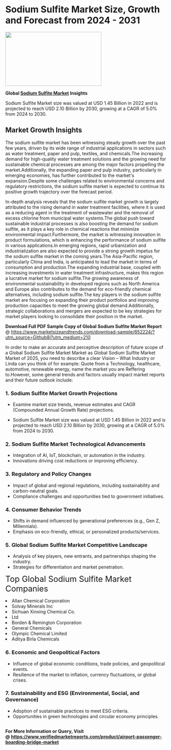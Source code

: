 <H1>Sodium Sulfite Market Size, Growth and Forecast from 2024 - 2031</H1><img class="aligncenter size-medium wp-image-584254" src="https://thirdeyenews.in/wp-content/uploads/2024/09/Global-Market-Research-300x168.jpeg" alt="" width="300" height="168" /><p><strong>Global&nbsp;<a href="https://www.marketsizeandtrends.com/download-sample/652224/?utm_source=Github8j?utm_medium=210">Sodium Sulfite Market</a> Insights</strong></p><p>Sodium Sulfite Market size was valued at USD 1.45 Billion in 2022 and is projected to reach USD 2.10 Billion by 2030, growing at a CAGR of 5.0% from 2024 to 2030.</p><p><h2>Market Growth Insights</h2> <p>The sodium sulfite market has been witnessing steady growth over the past few years, driven by its wide range of industrial applications in sectors such as water treatment, paper and pulp, textiles, and chemicals.The increasing demand for high-quality water treatment solutions and the growing need for sustainable chemical processes are among the major factors propelling the market.Additionally, the expanding paper and pulp industry, particularly in emerging economies, has further contributed to the market's expansion.Despite some challenges related to environmental concerns and regulatory restrictions, the sodium sulfite market is expected to continue its positive growth trajectory over the forecast period.</p> <p>In-depth analysis reveals that the sodium sulfite market growth is largely attributed to the rising demand in water treatment facilities, where it is used as a reducing agent in the treatment of wastewater and the removal of excess chlorine from municipal water systems.The global push toward sustainable industrial processes is also boosting the demand for sodium sulfite, as it plays a key role in chemical reactions that minimize environmental impact.Furthermore, the market is witnessing innovation in product formulations, which is enhancing the performance of sodium sulfite in various applications.In emerging regions, rapid urbanization and industrialization are also expected to provide a strong growth impetus for the sodium sulfite market in the coming years.The Asia-Pacific region, particularly China and India, is anticipated to lead the market in terms of consumption and production.The expanding industrial base, coupled with increasing investments in water treatment infrastructure, makes this region a lucrative market for sodium sulfite.The growing awareness of environmental sustainability in developed regions such as North America and Europe also contributes to the demand for eco-friendly chemical alternatives, including sodium sulfite.The key players in the sodium sulfite market are focusing on expanding their product portfolios and improving production capacities to meet the growing global demand.Additionally, strategic collaborations and mergers are expected to be key strategies for market players looking to consolidate their position in the market.<p><span class=""><strong>Download Full PDF Sample Copy of Global Sodium Sulfite Market Report</strong> @ <a href="https://www.marketsizeandtrends.com/download-sample/652224/?utm_source=Github8j?utm_medium=210" target="_blank">https://www.marketsizeandtrends.com/download-sample/652224/?utm_source=Github8j?utm_medium=210</a></span></p><p>In order to make an accurate and perceptive description of future scope of a Global&nbsp;Sodium Sulfite Market Market as Global&nbsp;Sodium Sulfite Market Market of 2025, you need to describe a clear Vision &ndash; What Industry or Linda can you think of for example: Quote from a Technology, healthcare, automotive, renewable energy, name the market you are Reffering to.However, some general trends and factors usually impact market reports and their future outlook include:</p><h3>1.&nbsp;<strong>Sodium Sulfite Market Growth Projections</strong></h3><ul><li>Examine market size trends, revenue estimates and CAGR (Compounded Annual Growth Rate) projections.</li><li><p>Sodium Sulfite Market size was valued at USD 1.45 Billion in 2022 and is projected to reach USD 2.10 Billion by 2030, growing at a CAGR of 5.0% from 2024 to 2030.</p></li></ul><h3>2.&nbsp;<strong>Sodium Sulfite Market Technological Advancements</strong></h3><ul><li>Integration of AI, IoT, blockchain, or automation in the industry.</li><li>Innovations driving cost reductions or improving efficiency.</li></ul><h3>3.&nbsp;<strong>Regulatory and Policy Changes</strong></h3><ul><li>Impact of global and regional regulations, including sustainability and carbon-neutral goals.</li><li>Compliance challenges and opportunities tied to government initiatives.</li></ul><h3>4.&nbsp;<strong>Consumer Behavior Trends</strong></h3><ul><li>Shifts in demand influenced by generational preferences (e.g., Gen Z, Millennials).</li><li>Emphasis on eco-friendly, ethical, or personalized products/services.</li></ul><h3>5.&nbsp;<strong>Global Sodium Sulfite Market Competitive Landscape</strong></h3><ul><li>Analysis of key players, new entrants, and partnerships shaping the industry.</li><li>Strategies for differentiation and market penetration.</li></ul><p data-pm-slice="1 1 []"><span style="color: inherit; font-family: inherit; font-size: 25px;">Top Global Sodium Sulfite Market Companies</span></p><div class="" data-test-id=""><p><li>Allan Chemical Corporation</li><li> Solvay Minerals Inc</li><li> Sichuan Xinxing Chemical Co.</li><li> Ltd</li><li> Borden & Remington Corporation</li><li> General Chemicals</li><li> Olympic Chemical Limited</li><li> Aditya Birla Chemicals</li></p></div><h3>6.&nbsp;<strong>Economic and Geopolitical Factors</strong></h3><ul><li>Influence of global economic conditions, trade policies, and geopolitical events.</li><li>Resilience of the market to inflation, currency fluctuations, or global crises.</li></ul><h3>7.&nbsp;<strong>Sustainability and ESG (Environmental, Social, and Governance)</strong></h3><ul><li>Adoption of sustainable practices to meet ESG criteria.</li><li>Opportunities in green technologies and circular economy principles.</li></ul><h2><strong style="font-size: 14px;">For More Information or Query, Visit @&nbsp;</strong><a style="background-color: #ffffff; font-size: 14px;" href="https://www.marketsizeandtrends.com/report/sodium-sulfite-market/" target="_blank">https://www.verifiedmarketreports.com/product/airport-passenger-boarding-bridge-market</a></h2>